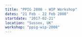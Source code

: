 ```yaml
---
title: "PPIG 2008 - WIP Workshop"
dates: "21 Feb - 22 Feb 2008"
startdate: "2017-02-21"
location: "Sussex, UK"
workshop: "ppig-wip-2008"
---
```

